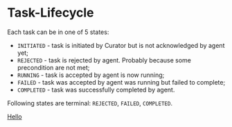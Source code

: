 # Task-Lifecycle

Each task can be in one of 5 states:

* `INITIATED` - task is initiated by Curator but is not acknowledged by agent yet;
* `REJECTED` - task is rejected by agent. Probably because some precondition are not met;
* `RUNNING` - task is accepted by agent is now running;
* `FAILED` - task was accepted by agent was running but failed to complete;
* `COMPLETED` - task was successfully completed by agent.

Following states are terminal: `REJECTED`, `FAILED`, `COMPLETED`.

[Hello](../reference/REST-API.v1.yaml)